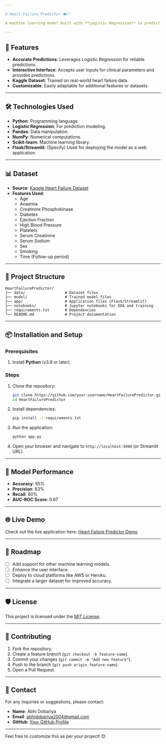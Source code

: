 ```yaml
---

# Heart Failure Predictor ❤️‍🩹

A machine learning model built with **Logistic Regression** to predict the likelihood of heart failure based on clinical data.

---
```


## 🚀 Features

- **Accurate Predictions**: Leverages Logistic Regression for reliable predictions.  
- **Interactive Interface**: Accepts user inputs for clinical parameters and provides predictions.  
- **Kaggle Dataset**: Trained on real-world heart failure data.  
- **Customizable**: Easily adaptable for additional features or datasets.  

---

## 🛠️ Technologies Used

- **Python**: Programming language.  
- **Logistic Regression**: For prediction modeling.  
- **Pandas**: Data manipulation.  
- **NumPy**: Numerical computations.  
- **Scikit-learn**: Machine learning library.  
- **Flask/Streamlit**: (Specify) Used for deploying the model as a web application.  

---

## 📊 Dataset

- **Source**: [Kaggle Heart Failure Dataset](https://www.kaggle.com/datasets)  
- **Features Used**:
  - Age
  - Anaemia
  - Creatinine Phosphokinase
  - Diabetes
  - Ejection Fraction
  - High Blood Pressure
  - Platelets
  - Serum Creatinine
  - Serum Sodium
  - Sex
  - Smoking
  - Time (Follow-up period)

---

## 📂 Project Structure

```
HeartFailurePredictor/
├── data/                  # Dataset files
├── model/                 # Trained model files
├── app/                   # Application files (Flask/Streamlit)
├── notebooks/             # Jupyter notebooks for EDA and training
├── requirements.txt       # Dependencies
└── README.md              # Project documentation
```

---

## 📦 Installation and Setup

### Prerequisites

1. Install **Python** (v3.8 or later).  

### Steps

1. Clone the repository:
   ```bash
   git clone https://github.com/your-username/HeartFailurePredictor.git
   cd HeartFailurePredictor
   ```

2. Install dependencies:
   ```bash
   pip install -r requirements.txt
   ```

3. Run the application:
   ```bash
   python app.py
   ```

4. Open your browser and navigate to `http://localhost:5000` (or Streamlit URL).

---

## 📖 Model Performance

- **Accuracy**: 85%  
- **Precision**: 83%  
- **Recall**: 80%  
- **AUC-ROC Score**: 0.87  

---

## 🌐 Live Demo

Check out the live application here: [Heart Failure Predictor Demo](https://knowyourheart.streamlit.app/)

---

## 🚧 Roadmap

- [ ] Add support for other machine learning models.  
- [ ] Enhance the user interface.  
- [ ] Deploy to cloud platforms like AWS or Heroku.  
- [ ] Integrate a larger dataset for improved accuracy.  

---

## 🛡️ License

This project is licensed under the [MIT License](LICENSE).

---

## 🙌 Contributing

1. Fork the repository.  
2. Create a feature branch (`git checkout -b feature-name`).  
3. Commit your changes (`git commit -m "Add new feature"`).  
4. Push to the branch (`git push origin feature-name`).  
5. Open a Pull Request.

---

## 📧 Contact

For any inquiries or suggestions, please contact:  
- **Name**: Abhi Dobariya 
- **Email**: abhidobariya2004@gmail.com  
- **GitHub**: [Your GitHub Profile](https://github.com/Abhii039)

---

Feel free to customize this as per your project! 😊
